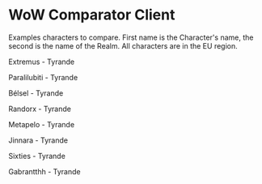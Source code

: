 # WoW Comparator Client

Examples characters to compare. First name is the Character's name, the second is the name of the Realm. 
All characters are in the EU region.

Extremus - Tyrande

Paralilubiti - Tyrande

Bélsel - Tyrande

Randorx - Tyrande

Metapelo - Tyrande

Jinnara - Tyrande

Sixties - Tyrande

Gabrantthh - Tyrande

